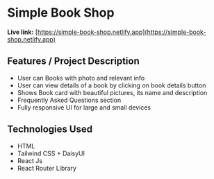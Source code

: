# Simple Book Shop 


**Live link:** [https://simple-book-shop.netlify.app](https://simple-book-shop.netlify.app) 


## Features / Project Description
 - User can Books with photo and relevant info
 - User can view details of a book by clicking on book details button
 - Shows Book card with beautiful pictures, its name and description
 - Frequently Asked Questions section
 - Fully responsive UI for large and small devices 


## Technologies Used
 - HTML
 - Tailwind CSS + DaisyUI
 - React Js
 - React Router Library
